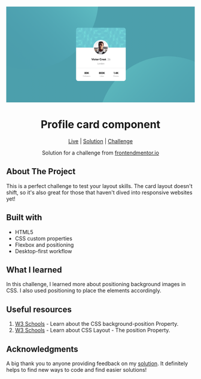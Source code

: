 ![Profile card component](https://github.com/NathanRayM/Profile-card-component-challenge-Frontend-Mentor/blob/main/images/Profile%20card%20component%20SS.png)

<h1 align="center">Profile card component</h1>

<div align="center">

[Live](https://nathanraym.github.io/Profile-card-component-challenge-Frontend-Mentor/)
| [Solution](https://github.com/NathanRayM/Profile-card-component-challenge-Frontend-Mentor.git)
| [Challenge](https://www.frontendmentor.io/challenges/profile-card-component-cfArpWshJ)

Solution for a challenge from [frontendmentor.io](https://www.frontendmentor.io/)

</div>

## About The Project

This is a perfect challenge to test your layout skills. The card layout doesn't shift, so it's also great for those that haven't dived into responsive websites yet!

## Built with

- HTML5
- CSS custom properties
- Flexbox and positioning
- Desktop-first workflow

## What I learned

In this challenge, I learned more about positioning background images in CSS. I also used positioning to place the elements accordingly.

## Useful resources

1. [W3 Schools](https://www.w3schools.com/cssref/pr_background-position.php) - Learn about the CSS background-position Property.
2. [W3 Schools](https://www.w3schools.com/Css/css_positioning.asp) - Learn about CSS Layout - The position Property.

## Acknowledgments

A big thank you to anyone providing feedback on my [solution](). It definitely helps to find new ways to code and find easier solutions!
